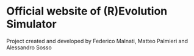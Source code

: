 # Official website of (R)Evolution Simulator

Project created and developed by Federico Malnati, Matteo Palmieri and Alessandro Sosso
